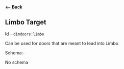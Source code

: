 #### [<-- Back](virtual_targets.md)

## Limbo Target
Id - `dimdoors:limbo`

Can be used for doors that are meant to lead into Limbo.

Schema:-

No schema
